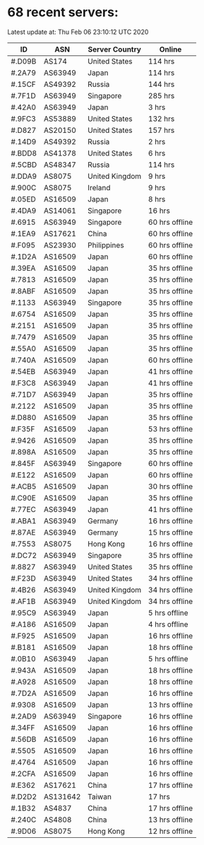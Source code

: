 # 68 recent servers:

Latest update at: Thu Feb 06 23:10:12 UTC 2020

| ID | ASN | Server Country | Online |
| -- | --- | -------------- | ------ |
| #.D09B | AS174 | United States | 114 hrs |
| #.2A79 | AS63949 | Japan | 114 hrs |
| #.15CF | AS49392 | Russia | 144 hrs |
| #.7F1D | AS63949 | Singapore | 285 hrs |
| #.42A0 | AS63949 | Japan | 3 hrs |
| #.9FC3 | AS53889 | United States | 132 hrs |
| #.D827 | AS20150 | United States | 157 hrs |
| #.14D9 | AS49392 | Russia | 2 hrs |
| #.BDD8 | AS41378 | United States | 6 hrs |
| #.5CBD | AS48347 | Russia | 114 hrs |
| #.DDA9 | AS8075 | United Kingdom | 9 hrs |
| #.900C | AS8075 | Ireland | 9 hrs |
| #.05ED | AS16509 | Japan | 8 hrs |
| #.4DA9 | AS14061 | Singapore | 16 hrs |
| #.6915 | AS63949 | Singapore | 60 hrs offline |
| #.1EA9 | AS17621 | China | 60 hrs offline |
| #.F095 | AS23930 | Philippines | 60 hrs offline |
| #.1D2A | AS16509 | Japan | 60 hrs offline |
| #.39EA | AS16509 | Japan | 35 hrs offline |
| #.7813 | AS16509 | Japan | 35 hrs offline |
| #.8ABF | AS16509 | Japan | 35 hrs offline |
| #.1133 | AS63949 | Singapore | 35 hrs offline |
| #.6754 | AS16509 | Japan | 35 hrs offline |
| #.2151 | AS16509 | Japan | 35 hrs offline |
| #.7479 | AS16509 | Japan | 35 hrs offline |
| #.55A0 | AS16509 | Japan | 35 hrs offline |
| #.740A | AS16509 | Japan | 60 hrs offline |
| #.54EB | AS63949 | Japan | 41 hrs offline |
| #.F3C8 | AS63949 | Japan | 41 hrs offline |
| #.71D7 | AS63949 | Japan | 35 hrs offline |
| #.2122 | AS16509 | Japan | 35 hrs offline |
| #.D880 | AS16509 | Japan | 35 hrs offline |
| #.F35F | AS16509 | Japan | 53 hrs offline |
| #.9426 | AS16509 | Japan | 35 hrs offline |
| #.898A | AS16509 | Japan | 35 hrs offline |
| #.845F | AS63949 | Singapore | 60 hrs offline |
| #.E122 | AS16509 | Japan | 60 hrs offline |
| #.ACB5 | AS16509 | Japan | 30 hrs offline |
| #.C90E | AS16509 | Japan | 35 hrs offline |
| #.77EC | AS63949 | Japan | 41 hrs offline |
| #.ABA1 | AS63949 | Germany | 16 hrs offline |
| #.87AE | AS63949 | Germany | 15 hrs offline |
| #.7553 | AS8075 | Hong Kong | 16 hrs offline |
| #.DC72 | AS63949 | Singapore | 35 hrs offline |
| #.8827 | AS63949 | United States | 35 hrs offline |
| #.F23D | AS63949 | United States | 34 hrs offline |
| #.4B26 | AS63949 | United Kingdom | 34 hrs offline |
| #.AF1B | AS63949 | United Kingdom | 34 hrs offline |
| #.95C9 | AS63949 | Japan | 5 hrs offline |
| #.A186 | AS16509 | Japan | 4 hrs offline |
| #.F925 | AS16509 | Japan | 16 hrs offline |
| #.B181 | AS16509 | Japan | 18 hrs offline |
| #.0B10 | AS63949 | Japan | 5 hrs offline |
| #.943A | AS16509 | Japan | 18 hrs offline |
| #.A928 | AS16509 | Japan | 18 hrs offline |
| #.7D2A | AS16509 | Japan | 16 hrs offline |
| #.9308 | AS16509 | Japan | 13 hrs offline |
| #.2AD9 | AS63949 | Singapore | 16 hrs offline |
| #.34FF | AS16509 | Japan | 16 hrs offline |
| #.56DB | AS16509 | Japan | 16 hrs offline |
| #.5505 | AS16509 | Japan | 16 hrs offline |
| #.4764 | AS16509 | Japan | 16 hrs offline |
| #.2CFA | AS16509 | Japan | 16 hrs offline |
| #.E362 | AS17621 | China | 17 hrs offline |
| #.D2D2 | AS131642 | Taiwan | 17 hrs |
| #.1B32 | AS4837 | China | 17 hrs offline |
| #.240C | AS4808 | China | 13 hrs offline |
| #.9D06 | AS8075 | Hong Kong | 12 hrs offline |

